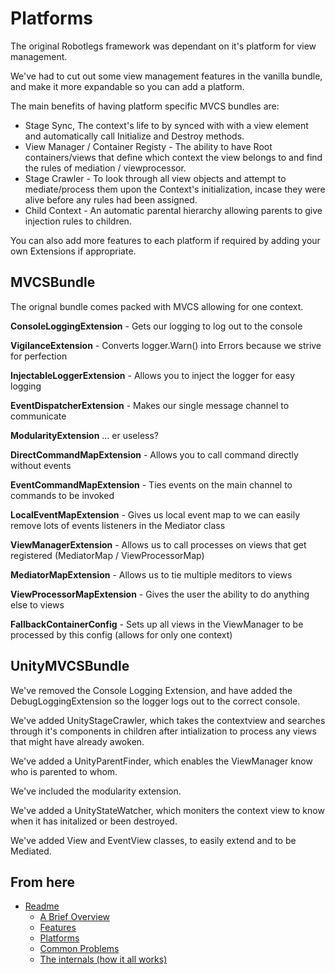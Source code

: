 Platforms
=========

The original Robotlegs framework was dependant on it's platform for view management.

We've had to cut out some view management features in the vanilla bundle, and make it more expandable so you can add a platform.

The main benefits of having platform specific MVCS bundles are:

* Stage Sync, The context's life to by synced with with a view element and automatically call Initialize and Destroy methods.
* View Manager / Container Registy - The ability to have Root containers/views that define which context the view belongs to and find the rules of mediation / viewprocessor.
* Stage Crawler - To look through all view objects and attempt to mediate/process them upon the Context's initialization, incase they were alive before any rules had been assigned.
* Child Context - An automatic parental hierarchy allowing parents to give injection rules to children.

You can also add more features to each platform if required by adding your own Extensions if appropriate.

MVCSBundle
----------

The orignal bundle comes packed with MVCS allowing for one context.

**ConsoleLoggingExtension** - Gets our logging to log out to the console

**VigilanceExtension** - Converts logger.Warn() into Errors because we strive for perfection

**InjectableLoggerExtension** - Allows you to inject the logger for easy logging

**EventDispatcherExtension** - Makes our single message channel to communicate

**ModularityExtension** ... er useless?

**DirectCommandMapExtension** - Allows you to call command directly without events

**EventCommandMapExtension** - Ties events on the main channel to commands to be invoked

**LocalEventMapExtension** - Gives us local event map to we can easily remove lots of events listeners in the Mediator class

**ViewManagerExtension** - Allows us to call processes on views that get registered (MediatorMap  / ViewProcessorMap)

**MediatorMapExtension** - Allows us to tie multiple meditors to views

**ViewProcessorMapExtension** - Gives the user the ability to do anything else to views

**FallbackContainerConfig** - Sets up all views in the ViewManager to be processed by this config (allows for only one context)

UnityMVCSBundle
---------------

We've removed the Console Logging Extension, and have added the DebugLoggingExtension so the logger logs out to the correct console.

We've added UnityStageCrawler, which takes the contextview and searches through it's components in children after intialization to process any views that might have already awoken.

We've added a UnityParentFinder, which enables the ViewManager know who is parented to whom.

We've included the modularity extension.

We've added a UnityStateWatcher, which moniters the context view to know when it has initalized or been destroyed.

We've added View and EventView classes, to easily extend and to be Mediated.


From here
------------

* [Readme](../README.md)
	* [A Brief Overview](./ABriefOverview.md)
	* [Features](./Features.md)
	* [Platforms](./Platforms.md)
	* [Common Problems](./CommonProblems.md)
	* [The internals (how it all works)](./TheInternals.md)